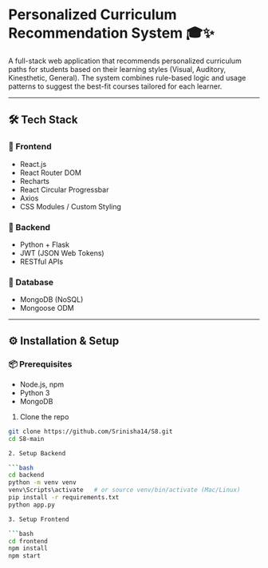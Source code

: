 # Personalized Curriculum Recommendation System 🎓✨

A full-stack web application that recommends personalized curriculum paths for students based on their learning styles (Visual, Auditory, Kinesthetic, General). The system combines rule-based logic and usage patterns to suggest the best-fit courses tailored for each learner.

---

## 🛠️ Tech Stack

### 🔹 Frontend
- React.js
- React Router DOM
- Recharts
- React Circular Progressbar
- Axios
- CSS Modules / Custom Styling

### 🔹 Backend
- Python + Flask
- JWT (JSON Web Tokens)
- RESTful APIs

### 🔹 Database
- MongoDB (NoSQL)
- Mongoose ODM

---

## ⚙️ Installation & Setup

### 📦 Prerequisites
- Node.js, npm
- Python 3
- MongoDB

1. Clone the repo

```bash
git clone https://github.com/Srinisha14/S8.git
cd S8-main

2. Setup Backend

```bash
cd backend
python -m venv venv
venv\Scripts\activate   # or source venv/bin/activate (Mac/Linux)
pip install -r requirements.txt
python app.py

3. Setup Frontend

```bash
cd frontend
npm install
npm start




